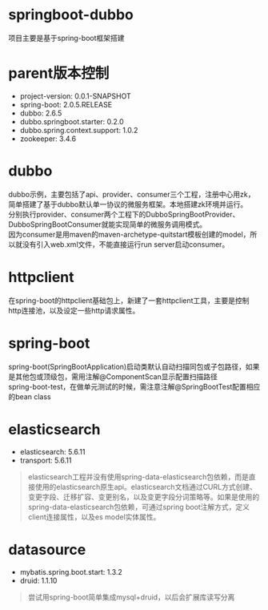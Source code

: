 # springboot-dubbo
项目主要是基于spring-boot框架搭建
# parent版本控制
* project-version: 0.0.1-SNAPSHOT
* spring-boot: 2.0.5.RELEASE
* dubbo: 2.6.5
* dubbo.springboot.starter: 0.2.0
* dubbo.spring.context.support: 1.0.2
* zookeeper: 3.4.6
# dubbo
dubbo示例，主要包括了api、provider、consumer三个工程，注册中心用zk，简单搭建了基于dubbo默认单一协议的微服务框架。本地搭建zk环境并运行。  
分别执行provider、consumer两个工程下的DubboSpringBootProvider、DubboSpringBootConsumer就能实现简单的微服务调用模式。  
因为consumer是用maven的maven-archetype-quitstart模板创建的model，所以就没有引入web.xml文件，不能直接运行run server启动consumer。
# httpclient
在spring-boot的httpclient基础包上，新建了一套httpclient工具，主要是控制http连接池，以及设定一些http请求属性。  
# spring-boot
spring-boot(SpringBootApplication)启动类默认自动扫描同包或子包路径，如果是其他包或顶级包，需用注解@ComponentScan显示配置扫描路径  
spring-boot-test，在做单元测试的时候，需注意注解@SpringBootTest配置相应的bean class
# elasticsearch
* elasticsearch: 5.6.11
* transport: 5.6.11  
>elasticsearch工程并没有使用spring-data-elasticsearch包依赖，而是直接使用的elasticsearch原生api。elasticsearch文档通过CURL方式创建、变更字段、迁移扩容、变更别名，以及变更字段分词策略等。如果是使用的spring-data-elasticsearch包依赖，可通过spring boot注解方式，定义client连接属性，以及es model实体属性。
# datasource
* mybatis.spring.boot.start: 1.3.2
* druid: 1.1.10
>尝试用spring-boot简单集成mysql+druid，以后会扩展库读写分离
